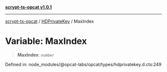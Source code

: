 [**scrypt-ts-opcat v1.0.1**](../../../README.md)

***

[scrypt-ts-opcat](../../../README.md) / [HDPrivateKey](../README.md) / MaxIndex

# Variable: MaxIndex

> **MaxIndex**: `number`

Defined in: node\_modules/@opcat-labs/opcat/types/hdprivatekey.d.cts:249
